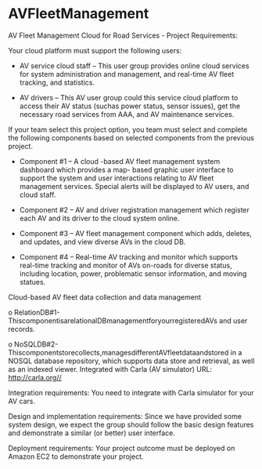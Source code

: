 # AVFleetManagement

AV Fleet Management Cloud for Road Services - Project Requirements:

Your cloud platform must support the following users:

- AV service cloud staff – This user group provides online cloud services for system administration and management, and real-time AV fleet tracking, and statistics.

- AV drivers – This AV user group could this service cloud platform to access their AV status (suchas power status, sensor issues), get the necessary road services from AAA, and AV maintenance services.

If your team select this project option, you team must select and complete the following components based on selected components from the previous project.

- Component #1 – A cloud -based AV fleet management system dashboard which provides a map- based graphic user interface to support the system and user interactions relating to AV fleet management services. Special alerts will be displayed to AV users, and cloud staff.
  
- Component #2 – AV and driver registration management which register each AV and its driver to the cloud system online.

- Component #3 – AV fleet management component which adds, deletes, and updates, and view diverse AVs in the cloud DB.
  
- Component #4 – Real-time AV tracking and monitor which supports real-time tracking and monitor of AVs on-roads for diverse status, including location, power, problematic sensor information, and moving statues.
  

Cloud-based AV fleet data collection and data management

o RelationDB#1-ThiscomponentisarelationalDBmanagementforyourregisteredAVs and user records.

o NoSQLDB#2-Thiscomponentstorecollects,managesdifferentAVfleetdataandstored in a NOSQL database repository, which supports data store and retrieval, as well as an indexed viewer.
Integrated with Carla (AV simulator) URL: http://carla.org//


Integration requirements: 
You need to integrate with Carla simulator for your AV cars. 


Design and implementation requirements: 
Since we have provided some system design, we expect the group should follow the basic design features and demonstrate a similar (or better) user interface. 

Deployment requirements: 
Your project outcome must be deployed on Amazon EC2 to demonstrate your project. 
